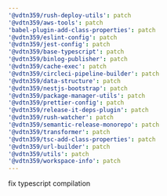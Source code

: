 ```yaml
---
'@vdtn359/rush-deploy-utils': patch
'@vdtn359/aws-tools': patch
'babel-plugin-add-class-properties': patch
'@vdtn359/eslint-config': patch
'@vdtn359/jest-config': patch
'@vdtn359/base-typescript': patch
'@vdtn359/binlog-publisher': patch
'@vdtn359/cache-exec': patch
'@vdtn359/circleci-pipeline-builder': patch
'@vdtn359/data-structure': patch
'@vdtn359/nestjs-bootstrap': patch
'@vdtn359/package-manager-utils': patch
'@vdtn359/prettier-config': patch
'@vdtn359/release-it-deps-plugin': patch
'@vdtn359/rush-watcher': patch
'@vdtn359/semantic-release-monorepo': patch
'@vdtn359/transformer': patch
'@vdtn359/tsc-add-class-properties': patch
'@vdtn359/url-builder': patch
'@vdtn359/utils': patch
'@vdtn359/workspace-info': patch
---
```


fix typescript compilation
